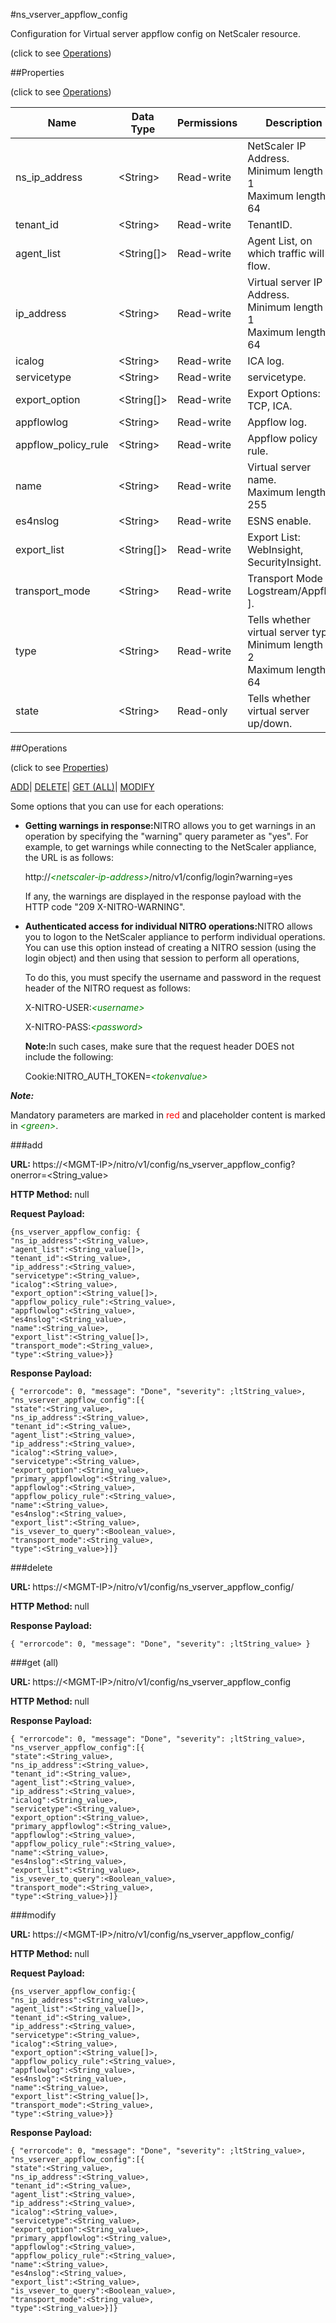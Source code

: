 #ns_vserver_appflow_config



Configuration for Virtual server appflow config on NetScaler resource.

<span>(click to see [Operations](#operations))</span>



##Properties 

<span>(click to see [Operations](#operations))</span>





<table><thead><tr><th>Name</th><th>Data Type</th><th>Permissions</th><th>Description</th></tr></thead><tbody><tr><td>ns_ip_address</td><td>&lt;String></td><td>Read-write</td><td>NetScaler IP Address.<br>Minimum length = 1<br>Maximum length = 64</td></tr><tr><td>tenant_id</td><td>&lt;String></td><td>Read-write</td><td>TenantID.</td></tr><tr><td>agent_list</td><td>&lt;String[]></td><td>Read-write</td><td>Agent List, on which traffic will flow.</td></tr><tr><td>ip_address</td><td>&lt;String></td><td>Read-write</td><td>Virtual server IP Address.<br>Minimum length = 1<br>Maximum length = 64</td></tr><tr><td>icalog</td><td>&lt;String></td><td>Read-write</td><td>ICA log.</td></tr><tr><td>servicetype</td><td>&lt;String></td><td>Read-write</td><td>servicetype.</td></tr><tr><td>export_option</td><td>&lt;String[]></td><td>Read-write</td><td>Export Options: TCP, ICA.</td></tr><tr><td>appflowlog</td><td>&lt;String></td><td>Read-write</td><td>Appflow log.</td></tr><tr><td>appflow_policy_rule</td><td>&lt;String></td><td>Read-write</td><td>Appflow policy rule.</td></tr><tr><td>name</td><td>&lt;String></td><td>Read-write</td><td>Virtual server name.<br>Maximum length = 255</td></tr><tr><td>es4nslog</td><td>&lt;String></td><td>Read-write</td><td>ESNS enable.</td></tr><tr><td>export_list</td><td>&lt;String[]></td><td>Read-write</td><td>Export List: WebInsight, SecurityInsight.</td></tr><tr><td>transport_mode</td><td>&lt;String></td><td>Read-write</td><td>Transport Mode [ Logstream/Appflow ].</td></tr><tr><td>type</td><td>&lt;String></td><td>Read-write</td><td>Tells whether virtual server type.<br>Minimum length = 2<br>Maximum length = 64</td></tr><tr><td>state</td><td>&lt;String></td><td>Read-only</td><td>Tells whether virtual server up/down.</td></tr></tbody></table>

##Operations 

<span>(click to see [Properties](#properties))</span>





[ADD](#add)| [DELETE](#delete)| [GET (ALL)](#get-all)| [MODIFY](#m)





Some options that you can use for each operations:

<ul><li><p><b>Getting warnings in response:</b>NITRO allows you to get warnings in an operation by specifying the "warning" query parameter as "yes". For example, to get warnings while connecting to the NetScaler appliance, the URL is as follows:</p><p>http://<span style="color:green;font-style:italic;">&lt;netscaler-ip-address&gt;</span>/nitro/v1/config/login?warning=yes</p><p>If any, the warnings are displayed in the response payload with the HTTP code "209 X-NITRO-WARNING".</p></li><li><p><b>Authenticated access for individual NITRO operations:</b>NITRO allows you to logon to the NetScaler appliance to perform individual operations. You can use this option instead of creating a NITRO session (using the login object) and then using that session to perform all operations,</p><p>To do this, you must specify the username and password in the request header of the NITRO request as follows:</p><p>X-NITRO-USER:<span style="color:green;font-style:italic;">&lt;username&gt;</span></p><p>X-NITRO-PASS:<span style="color:green;font-style:italic;">&lt;password&gt;</span></p><p><b>Note:</b>In such cases, make sure that the request header DOES not include the following:</p><p>Cookie:NITRO_AUTH_TOKEN=<span style="color:green;font-style:italic;">&lt;tokenvalue&gt;</span></p></li></ul>







***Note:*** 

Mandatory parameters are marked in <span style="color:#FF0000;">red</span> and placeholder content is marked in <span style="color:green;font-style:italic">&lt;green&gt;</span>.



###add







<b>URL: </b>https://&lt;MGMT-IP&gt;/nitro/v1/config/ns_vserver_appflow_config?onerror=&lt;String_value&gt;

<b>HTTP Method: </b>null

<b>Request Payload: </b>
```
{ns_vserver_appflow_config: {
"ns_ip_address":<String_value>,
"agent_list":<String_value[]>,
"tenant_id":<String_value>,
"ip_address":<String_value>,
"servicetype":<String_value>,
"icalog":<String_value>,
"export_option":<String_value[]>,
"appflow_policy_rule":<String_value>,
"appflowlog":<String_value>,
"es4nslog":<String_value>,
"name":<String_value>,
"export_list":<String_value[]>,
"transport_mode":<String_value>,
"type":<String_value>}}
```

<b>Response Payload: </b>
```
{ "errorcode": 0, "message": "Done", "severity": ;ltString_value>, "ns_vserver_appflow_config":[{
"state":<String_value>,
"ns_ip_address":<String_value>,
"tenant_id":<String_value>,
"agent_list":<String_value>,
"ip_address":<String_value>,
"icalog":<String_value>,
"servicetype":<String_value>,
"export_option":<String_value>,
"primary_appflowlog":<String_value>,
"appflowlog":<String_value>,
"appflow_policy_rule":<String_value>,
"name":<String_value>,
"es4nslog":<String_value>,
"export_list":<String_value>,
"is_vsever_to_query":<Boolean_value>,
"transport_mode":<String_value>,
"type":<String_value>}]}
```







###delete







<b>URL: </b>https://&lt;MGMT-IP&gt;/nitro/v1/config/ns_vserver_appflow_config/

<b>HTTP Method: </b>null

<b>Response Payload: </b>
```
{ "errorcode": 0, "message": "Done", "severity": ;ltString_value> }
```







###get (all)







<b>URL: </b>https://&lt;MGMT-IP&gt;/nitro/v1/config/ns_vserver_appflow_config

<b>HTTP Method: </b>null

<b>Response Payload: </b>
```
{ "errorcode": 0, "message": "Done", "severity": ;ltString_value>, "ns_vserver_appflow_config":[{
"state":<String_value>,
"ns_ip_address":<String_value>,
"tenant_id":<String_value>,
"agent_list":<String_value>,
"ip_address":<String_value>,
"icalog":<String_value>,
"servicetype":<String_value>,
"export_option":<String_value>,
"primary_appflowlog":<String_value>,
"appflowlog":<String_value>,
"appflow_policy_rule":<String_value>,
"name":<String_value>,
"es4nslog":<String_value>,
"export_list":<String_value>,
"is_vsever_to_query":<Boolean_value>,
"transport_mode":<String_value>,
"type":<String_value>}]}
```







###modify







<b>URL: </b>https://&lt;MGMT-IP&gt;/nitro/v1/config/ns_vserver_appflow_config/

<b>HTTP Method: </b>null

<b>Request Payload: </b>
```
{ns_vserver_appflow_config:{
"ns_ip_address":<String_value>,
"agent_list":<String_value[]>,
"tenant_id":<String_value>,
"ip_address":<String_value>,
"servicetype":<String_value>,
"icalog":<String_value>,
"export_option":<String_value[]>,
"appflow_policy_rule":<String_value>,
"appflowlog":<String_value>,
"es4nslog":<String_value>,
"name":<String_value>,
"export_list":<String_value[]>,
"transport_mode":<String_value>,
"type":<String_value>}}
```

<b>Response Payload: </b>
```
{ "errorcode": 0, "message": "Done", "severity": ;ltString_value>, "ns_vserver_appflow_config":[{
"state":<String_value>,
"ns_ip_address":<String_value>,
"tenant_id":<String_value>,
"agent_list":<String_value>,
"ip_address":<String_value>,
"icalog":<String_value>,
"servicetype":<String_value>,
"export_option":<String_value>,
"primary_appflowlog":<String_value>,
"appflowlog":<String_value>,
"appflow_policy_rule":<String_value>,
"name":<String_value>,
"es4nslog":<String_value>,
"export_list":<String_value>,
"is_vsever_to_query":<Boolean_value>,
"transport_mode":<String_value>,
"type":<String_value>}]}
```







